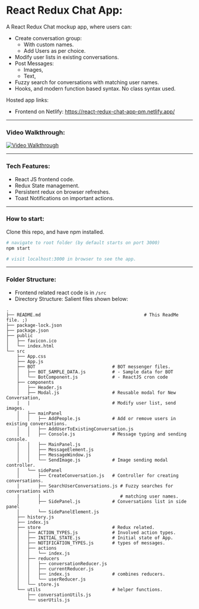 # React Redux Chat App:

A React Redux Chat mockup app, where users can:
- Create conversation group:
  - With custom names.
  - Add Users as per choice.
- Modify user lists in existing conversations.
- Post Messages:
  - Images,
  - Text,
- Fuzzy search for conversations with matching user names.
- Hooks, and modern function based syntax. No class syntax used.


Hosted app links:
- Frontend on Netlify: https://react-redux-chat-app-pm.netlify.app/

---

### Video Walkthrough:

[![Video Walkthrough](https://img.youtube.com/vi/YX9t-2fIacc/maxresdefault.jpg)](https://youtu.be/YX9t-2fIacc)

---

### Tech Features:
- React JS frontend code.
- Redux State management.
- Persistent redux on browser refreshes.
- Toast Notifications on important actions.

---

### How to start:
Clone this repo, and have npm installed.
```bash
# navigate to root folder (by default starts on port 3000)
npm start

# visit localhost:3000 in browser to see the app.
```

---

### Folder Structure:
- Frontend related react code is in `/src`
- Directory Structure: Salient files shown below:

```
.
├── README.md                                       # This ReadMe file. ;)
├── package-lock.json
├── package.json
├── public
│   ├── favicon.ico
│   └── index.html
└── src
    ├── App.css
    ├── App.js
    ├── BOT                             # BOT messenger files.
    │   ├── BOT_SAMPLE_DATA.js          # - Sample data for BOT
    │   └── BotComponent.js             # - ReactJS cron code
    ├── components
    │   ├── Header.js
    │   ├── Modal.js                    # Reusable modal for New Conversation,
    |   |                               # Modify user list, send images.
    │   ├── mainPanel
    │   │   ├── AddPeople.js            # Add or remove users in existing conversations.
    │   │   ├── AddUserToExistingConversation.js
    │   │   ├── Console.js              # Message typing and sending console.
    │   │   ├── MainPanel.js
    │   │   ├── MessageElement.js
    │   │   ├── MessageWindow.js
    │   │   └── SendImage.js            # Image sending modal controller.
    │   └── sidePanel
    │       ├── CreateConversation.js   # Controller for creating conversations.
    │       ├── SearchUserConversations.js # Fuzzy searches for conversations with
    |       |                              # matching user names.
    │       ├── SidePanel.js            # Conversations list in side panel
    │       └── SidePanelElement.js
    ├── history.js
    ├── index.js
    ├── store                           # Redux related.
    │   ├── ACTION_TYPES.js             # Involved action types.
    │   ├── INITIAL_STATE.js            # Initial state of App.
    │   ├── NOTIFICATION_TYPES.js       # types of messages.
    │   ├── actions
    │   │   └── index.js
    │   ├── reducers
    │   │   ├── conversationReducer.js
    │   │   ├── currentReducer.js
    │   │   ├── index.js                # combines reducers.
    │   │   └── userReducer.js
    │   └── store.js
    └── utils                           # helper functions.
        ├── conversationUtils.js
        └── userUtils.js
```
